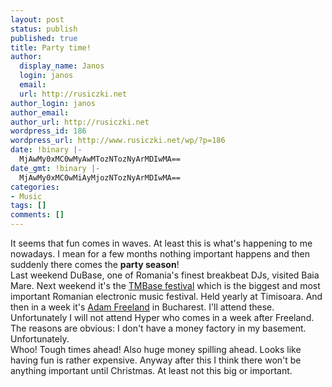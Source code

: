 ```yaml
---
layout: post
status: publish
published: true
title: Party time!
author:
  display_name: Janos
  login: janos
  email: 
  url: http://rusiczki.net
author_login: janos
author_email: 
author_url: http://rusiczki.net
wordpress_id: 186
wordpress_url: http://www.rusiczki.net/wp/?p=186
date: !binary |-
  MjAwMy0xMC0wMyAwMTozNTozNyArMDIwMA==
date_gmt: !binary |-
  MjAwMy0xMC0wMiAyMjozNTozNyArMDIwMA==
categories:
- Music
tags: []
comments: []
---
```

<p>It seems that fun comes in waves. At least this is what's happening to me nowadays. I mean for a few months nothing important happens and then suddenly there comes the <b>party season</b>!<br />
Last weekend DuBase, one of Romania's finest breakbeat DJs, visited Baia Mare. Next weekend it's the <a href="http://www.tmbase.ro/">TMBase festival</a> which is the biggest and most important Romanian electronic music festival. Held yearly at Timisoara. And then in a week it's <a href="http://www.freeland.fm">Adam Freeland</a> in Bucharest. I'll attend these. Unfortunately I will not attend Hyper who comes in a week after Freeland. The reasons are obvious: I don't have a money factory in my basement. Unfortunately.<br />
Whoo! Tough times ahead! Also huge money spilling ahead. Looks like having fun is rather expensive. Anyway after this I think there won't be anything important until Christmas. At least not this big or important.</p>
